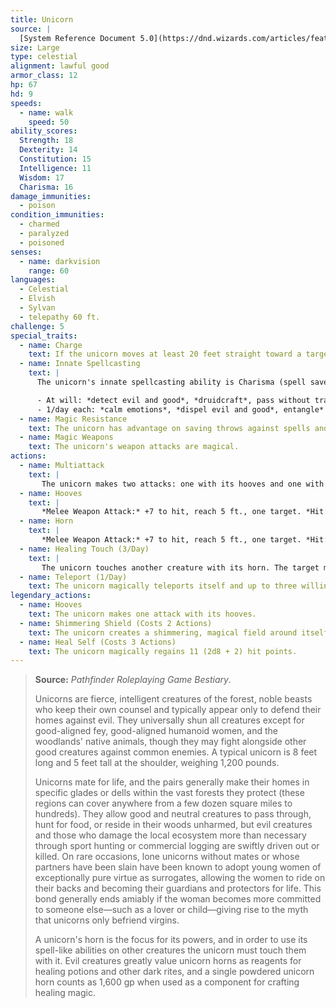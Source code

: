 ```yaml
---
title: Unicorn
source: |
  [System Reference Document 5.0](https://dnd.wizards.com/articles/features/systems-reference-document-srd)
size: Large
type: celestial
alignment: lawful good
armor_class: 12
hp: 67
hd: 9
speeds:
  - name: walk
    speed: 50
ability_scores:
  Strength: 18
  Dexterity: 14
  Constitution: 15
  Intelligence: 11
  Wisdom: 17
  Charisma: 16
damage_immunities:
  - poison
condition_immunities:
  - charmed
  - paralyzed
  - poisoned
senses:
  - name: darkvision
    range: 60
languages:
  - Celestial
  - Elvish
  - Sylvan
  - telepathy 60 ft.
challenge: 5
special_traits:
  - name: Charge
    text: If the unicorn moves at least 20 feet straight toward a target and then hits it with a horn attack on the same turn, the target takes an extra 9 (2d8) piercing damage. If the target is a creature, it must succeed on a DC 15 Strength saving throw or be knocked prone.
  - name: Innate Spellcasting
    text: |
      The unicorn's innate spellcasting ability is Charisma (spell save DC 14). The unicorn can innately cast the following spells, requiring no components:

      - At will: *detect evil and good*, *druidcraft*, pass without trace*
      - 1/day each: *calm emotions*, *dispel evil and good*, entangle*
  - name: Magic Resistance
    text: The unicorn has advantage on saving throws against spells and other magical effects.
  - name: Magic Weapons
    text: The unicorn's weapon attacks are magical.
actions:
  - name: Multiattack
    text: |
       The unicorn makes two attacks: one with its hooves and one with its horn.
  - name: Hooves
    text: |
       *Melee Weapon Attack:* +7 to hit, reach 5 ft., one target. *Hit:* 11 (2d6 + 4) bludgeoning damage.
  - name: Horn
    text: |
       *Melee Weapon Attack:* +7 to hit, reach 5 ft., one target. *Hit:* 8 (1d8 + 4) piercing damage.
  - name: Healing Touch (3/Day)
    text: |
       The unicorn touches another creature with its horn. The target magically regains 11 (2d8 + 2) hit points. In addition, the touch removes all diseases and neutralizes all poisons afflicting the target.
  - name: Teleport (1/Day)
    text: The unicorn magically teleports itself and up to three willing creatures it can see within 5  feet of it, along with any equipment they are wearing or carrying, to a location the unicorn is familiar with, up to 1 mile away.
legendary_actions:
  - name: Hooves
    text: The unicorn makes one attack with its hooves.
  - name: Shimmering Shield (Costs 2 Actions)
    text: The unicorn creates a shimmering, magical field around itself or another creature it can see within 60 feet of it. The target gains a +2 bonus to AC until the end of the unicorn's next turn.
  - name: Heal Self (Costs 3 Actions)
    text: The unicorn magically regains 11 (2d8 + 2) hit points.
---
```


> **Source:** *Pathfinder Roleplaying Game Bestiary*.
>
> Unicorns are fierce, intelligent creatures of the forest, noble beasts who keep their own counsel and typically appear only to defend their homes against evil. They universally shun all creatures except for good-aligned fey, good-aligned humanoid women, and the woodlands' native animals, though they may fight alongside other good creatures against common enemies. A typical unicorn is 8 feet long and 5 feet tall at the shoulder, weighing 1,200 pounds.
>
> Unicorns mate for life, and the pairs generally make their homes in specific glades or dells within the vast forests they protect (these regions can cover anywhere from a few dozen square miles to hundreds). They allow good and neutral creatures to pass through, hunt for food, or reside in their woods unharmed, but evil creatures and those who damage the local ecosystem more than necessary through sport hunting or commercial logging are swiftly driven out or killed. On rare occasions, lone unicorns without mates or whose partners have been slain have been known to adopt young women of exceptionally pure virtue as surrogates, allowing the women to ride on their backs and becoming their guardians and protectors for life. This bond generally ends amiably if the woman becomes more committed to someone else—such as a lover or child—giving rise to the myth that unicorns only befriend virgins.
>
> A unicorn's horn is the focus for its powers, and in order to use its spell-like abilities on other creatures the unicorn must touch them with it. Evil creatures greatly value unicorn horns as reagents for healing potions and other dark rites, and a single powdered unicorn horn counts as 1,600 gp when used as a component for crafting healing magic.
